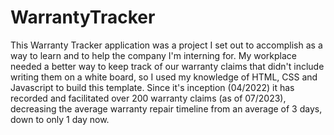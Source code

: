 # WarrantyTracker
This Warranty Tracker application was a project I set out to accomplish as a way to learn and to help the company I'm interning for. My workplace needed a better way to keep track of our warranty claims that didn't include writing them on a white board, so I used my knowledge of HTML, CSS and Javascript to build this template. Since it's inception (04/2022) it has recorded and facilitated over 200 warranty claims (as of 07/2023), decreasing the average warranty repair timeline from an average of 3 days, down to only 1 day now.
